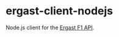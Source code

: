 ergast-client-nodejs
====================

Node.js client for the [Ergast F1 API](http://ergast.com/mrd/).
